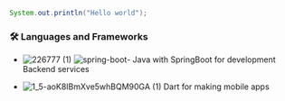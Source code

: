 ```Java
System.out.println("Hello world");
```

### 🛠 Languages and Frameworks 

- ![226777 (1)](https://user-images.githubusercontent.com/114286961/215285345-1734feb6-2775-436d-9ded-58cb366eb510.png) ![spring-boot-](https://user-images.githubusercontent.com/114286961/215282948-56d898f5-32af-4a16-999c-91b0a3b49827.png) Java with SpringBoot for development Backend services

- ![1_5-aoK8IBmXve5whBQM90GA (1)](https://user-images.githubusercontent.com/114286961/217728318-a2b48de9-d07f-4a41-bbfd-b84995496f11.png)
 Dart for making mobile apps





